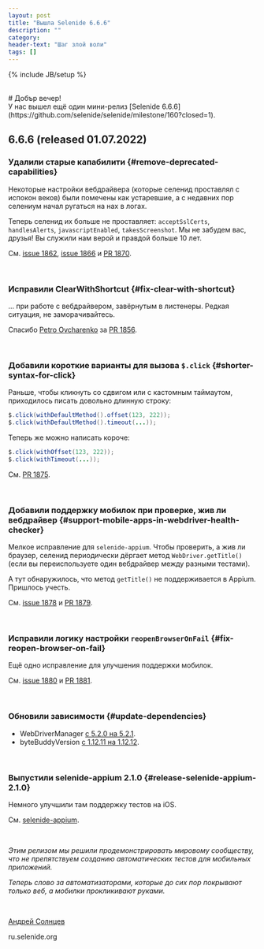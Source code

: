 ```yaml
---
layout: post
title: "Вышла Selenide 6.6.6"
description: ""
category:
header-text: "Шаг злой воли"
tags: []
---
```

{% include JB/setup %}

<br>
# Добър вечер!

<br>
У нас вышел ещё один мини-релиз [Selenide 6.6.6](https://github.com/selenide/selenide/milestone/160?closed=1).

## 6.6.6 (released 01.07.2022)

### Удалили старые капабилити {#remove-deprecated-capabilities}

Некоторые настройки вебдрайвера (которые селенид проставлял с испокон веков) были помечены как устаревшие, а с недавних 
пор селениум начал ругаться на нах в логах. 

Теперь селенид их больше не проставляет: `acceptSslCerts`, `handlesAlerts`, `javascriptEnabled`, `takesScreenshot`.
Мы не забудем вас, друзья! Вы служили нам верой и правдой больше 10 лет.

См. [issue 1862](https://github.com/selenide/selenide/issues/1862), [issue 1866](https://github.com/selenide/selenide/issues/1866)
и [PR 1870](https://github.com/selenide/selenide/pull/1870).

<br>

### Исправили ClearWithShortcut {#fix-clear-with-shortcut}

... при работе с вебдрайвером, завёрнутым в листенеры. Редкая ситуация, не заморачивайтесь. 

Спасибо [Petro Ovcharenko](https://github.com/petroOv-PDFfiller) за [PR 1856](https://github.com/selenide/selenide/pull/1856).

<br>

### Добавили короткие варианты для вызова `$.click` {#shorter-syntax-for-click}

Раньше, чтобы кликнуть со сдвигом или с кастомным таймаутом, приходилось писать довольно длинную строку:
```java
$.click(withDefaultMethod().offset(123, 222));
$.click(withDefaultMethod().timeout(...));
```

Теперь же можно написать короче:
```java
$.click(withOffset(123, 222));
$.click(withTimeout(...));
```

См. [PR 1875](https://github.com/selenide/selenide/pull/1875).

<br>

### Добавили поддержку мобилок при проверке, жив ли вебдрайвер {#support-mobile-apps-in-webdriver-health-checker}

Мелкое исправление для `selenide-appium`.
Чтобы проверить, а жив ли браузер, селенид периодически дёргает метод `WebDriver.getTitle()` (если вы переиспользуете 
один вебдрайвер между разными тестами). 

А тут обнаружилось, что метод `getTitle()` не поддерживается в Appium. Пришлось учесть.

См. [issue 1878](https://github.com/selenide/selenide/issues/1878) и [PR 1879](https://github.com/selenide/selenide/pull/1879).

<br>

### Исправили логику настройки `reopenBrowserOnFail` {#fix-reopen-browser-on-fail}

Ещё одно исправление для улучшения поддержки мобилок.

См. [issue 1880](https://github.com/selenide/selenide/issues/1880) и [PR 1881](https://github.com/selenide/selenide/pull/1881).

<br>


### Обновили зависимости {#update-dependencies}

* WebDriverManager [с 5.2.0 на 5.2.1](https://github.com/bonigarcia/webdrivermanager/blob/master/CHANGELOG.md).
* byteBuddyVersion [с 1.12.11 на 1.12.12](https://github.com/selenide/selenide/pull/1872).

<br>

### Выпустили selenide-appium 2.1.0 {#release-selenide-appium-2.1.0}

Немного улучшили там поддержку тестов на iOS.

См. [selenide-appium](https://github.com/selenide/selenide-appium/blob/master/CHANGELOG).

<br>

_Этим релизом мы решили продемонстрировать мировому сообществу, что не препятствуем созданию автоматических тестов для мобильных приложений._

_Теперь слово за автоматизаторами, которые до сих пор покрывают только веб, а мобилки прокликивают руками._

<br>

[Андрей Солнцев](http://asolntsev.github.io/)

ru.selenide.org

